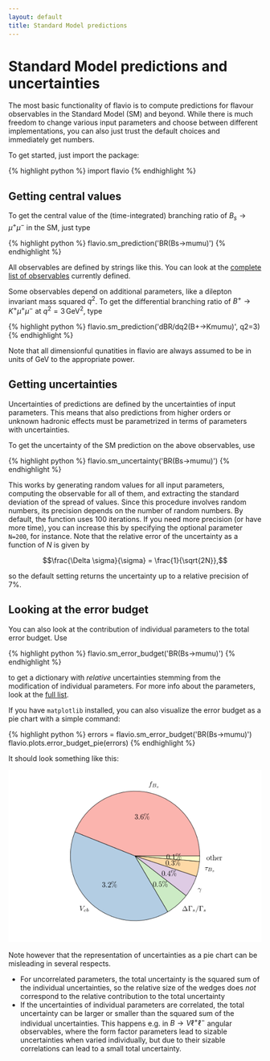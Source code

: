 ```yaml
---
layout: default
title: Standard Model predictions
---
```


# Standard Model predictions and uncertainties

The most basic functionality of flavio is to compute predictions for flavour
observables in the Standard Model (SM) and beyond. While there is much freedom
to change various input parameters and choose between different implementations,
you can also just trust the default choices and immediately get numbers.

To get started, just import the package:

{% highlight python %}
import flavio
{% endhighlight %}

## Getting central values

To get the central value of the (time-integrated) branching ratio of $B_s\to\mu^+\mu^-$ in the SM,
just type

{% highlight python %}
flavio.sm_prediction('BR(Bs->mumu)')
{% endhighlight %}

All observables are defined by strings like this. You can look at the
[complete list of observables](observables.html) currently defined.

Some observables depend on additional parameters, like a dilepton invariant
mass squared $q^2$. To get the differential branching ratio of $B^+\to K^+\mu^+\mu^-$
at $q^2=3\,\text{GeV}^2$, type

{% highlight python %}
flavio.sm_prediction('dBR/dq2(B+->Kmumu)', q2=3)
{% endhighlight %}

Note that all dimensionful qunatities in flavio are always assumed to be in units
of GeV to the appropriate power.

## Getting uncertainties

Uncertainties of predictions are defined by the uncertainties of input parameters.
This means that also predictions from higher orders or unknown hadronic effects
must be parametrized in terms of parameters with uncertainties.

To get the uncertainty of the SM prediction on the above observables, use

{% highlight python %}
flavio.sm_uncertainty('BR(Bs->mumu)')
{% endhighlight %}

This works by generating random values for all input parameters, computing the
observable for all of them, and extracting the standard deviation of the spread
of values. Since this procedure involves random numbers, its precision depends
on the number of random numbers. By default, the function uses 100 iterations.
If you need more precision (or have more time), you can increase this by
specifying the optional parameter `N=200`, for instance. Note that the relative
error of the uncertainty as a function of $N$ is given by

$$\frac{\Delta \sigma}{\sigma} = \frac{1}{\sqrt{2N}},$$

so the default setting returns the uncertainty up to a relative precision of
7%.

## Looking at the error budget

You can also look at the contribution of individual parameters to the total
error budget. Use

{% highlight python %}
flavio.sm_error_budget('BR(Bs->mumu)')
{% endhighlight %}

to get a dictionary with *relative* uncertainties stemming from the modification
of individual parameters. For more info about the parameters, look at the
[full list](parameters.html).

If you have `matplotlib` installed, you can also visualize the error budget
as a pie chart with a simple command:

{% highlight python %}
errors = flavio.sm_error_budget('BR(Bs->mumu)')
flavio.plots.error_budget_pie(errors)
{% endhighlight %}

It should look something like this:

![](/images/pie.png)

Note however that the representation of uncertainties as a pie chart can be misleading
in several respects.

- For uncorrelated parameters, the total uncertainty is the squared sum of the
individual uncertainties, so the relative size of the wedges does *not* correspond
to the relative contribution to the total uncertainty
- If the uncertainties of individual parameters are correlated, the total uncertainty
can be larger or smaller than the squared sum of the individual uncertainties. This
happens e.g. in $B\to V\ell^+\ell^-$ angular observables, where the form factor
parameters lead to sizable uncertainties when varied individually, but due to their
sizable correlations can lead to a small total uncertainty.
